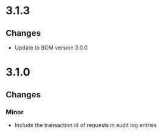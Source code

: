 # 3.1.3

## Changes
* Update to BOM version 3.0.0

# 3.1.0

## Changes

### Minor
* Include the transaction id of requests in audit log entries